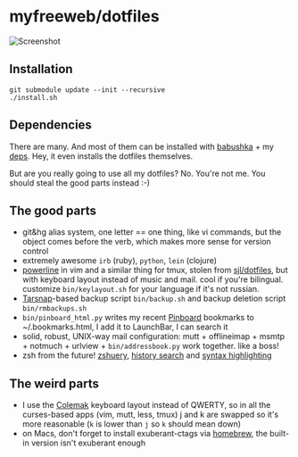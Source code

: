 # myfreeweb/dotfiles

![Screenshot](http://cdn.lts.cr/files/0207c6695206e018dce8/Screenshot.png)

## Installation
    git submodule update --init --recursive
    ./install.sh

## Dependencies
There are many. And most of them can be installed with [babushka](http://babushka.me/) + my [deps](https://github.com/myfreeweb/babushka-deps). Hey, it even installs the dotfiles themselves.

But are you really going to use all my dotfiles? No. You're not me. You should steal the good parts instead :-)

## The good parts
- git&hg alias system, one letter == one thing, like vi commands, but the object comes before the verb, which makes more sense for version control
- extremely awesome `irb` (ruby), `python`, `lein` (clojure)
- [powerline](https://github.com/Lokaltog/vim-powerline) in vim and a similar thing for tmux, stolen from [sjl/dotfiles](https://github.com/sjl/dotfiles/), but with keyboard layout instead of music and mail. cool if you're bilingual. customize `bin/keylayout.sh` for your language if it's not russian.
- [Tarsnap](http://www.tarsnap.com/)-based backup script `bin/backup.sh` and backup deletion script `bin/rmbackups.sh`
- `bin/pinboard_html.py` writes my recent [Pinboard](http://pinboard.in) bookmarks to ~/.bookmarks.html, I add it to LaunchBar, I can search it
- solid, robust, UNIX-way mail configuration: mutt + offlineimap + msmtp + notmuch + urlview + `bin/addressbook.py` work together. like a boss!
- zsh from the future! [zshuery](https://github.com/myfreeweb/zshuery), [history search](https://github.com/zsh-users/zsh-history-substring-search) and [syntax highlighting](https://github.com/zsh-users/zsh-syntax-highlighting)

## The weird parts
- I use the [Colemak](http://colemak.com/) keyboard layout instead of QWERTY, so in all the curses-based apps (vim, mutt, less, tmux) j and k are swapped so it's more reasonable (`k` is lower than `j` so `k` should mean down)
- on Macs, don't forget to install exuberant-ctags via [homebrew](http://mxcl.github.com/homebrew/), the built-in version isn't exuberant enough
